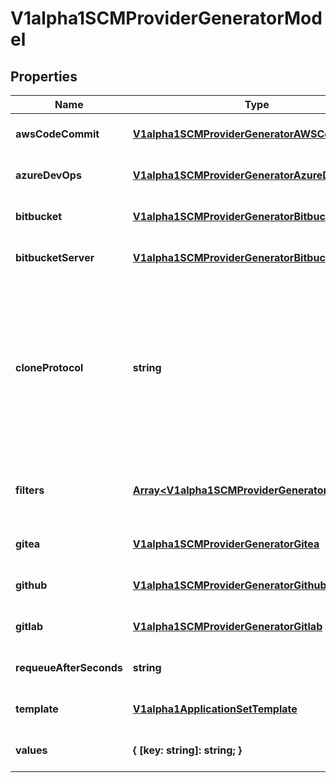 # V1alpha1SCMProviderGeneratorModel

## Properties

Name | Type | Description | Notes
------------ | ------------- | ------------- | -------------
**awsCodeCommit** | [**V1alpha1SCMProviderGeneratorAWSCodeCommit**](V1alpha1SCMProviderGeneratorAWSCodeCommit.md) |  | [optional] [default to undefined]
**azureDevOps** | [**V1alpha1SCMProviderGeneratorAzureDevOps**](V1alpha1SCMProviderGeneratorAzureDevOps.md) |  | [optional] [default to undefined]
**bitbucket** | [**V1alpha1SCMProviderGeneratorBitbucket**](V1alpha1SCMProviderGeneratorBitbucket.md) |  | [optional] [default to undefined]
**bitbucketServer** | [**V1alpha1SCMProviderGeneratorBitbucketServer**](V1alpha1SCMProviderGeneratorBitbucketServer.md) |  | [optional] [default to undefined]
**cloneProtocol** | **string** | Which protocol to use for the SCM URL. Default is provider-specific but ssh if possible. Not all providers necessarily support all protocols. | [optional] [default to undefined]
**filters** | [**Array&lt;V1alpha1SCMProviderGeneratorFilter&gt;**](V1alpha1SCMProviderGeneratorFilter.md) | Filters for which repos should be considered. | [optional] [default to undefined]
**gitea** | [**V1alpha1SCMProviderGeneratorGitea**](V1alpha1SCMProviderGeneratorGitea.md) |  | [optional] [default to undefined]
**github** | [**V1alpha1SCMProviderGeneratorGithub**](V1alpha1SCMProviderGeneratorGithub.md) |  | [optional] [default to undefined]
**gitlab** | [**V1alpha1SCMProviderGeneratorGitlab**](V1alpha1SCMProviderGeneratorGitlab.md) |  | [optional] [default to undefined]
**requeueAfterSeconds** | **string** | Standard parameters. | [optional] [default to undefined]
**template** | [**V1alpha1ApplicationSetTemplate**](V1alpha1ApplicationSetTemplate.md) |  | [optional] [default to undefined]
**values** | **{ [key: string]: string; }** |  | [optional] [default to undefined]


